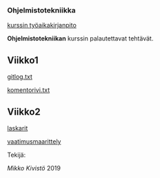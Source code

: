 ### Ohjelmistotekniikka

[kurssin työaikakirjanpito](https://github.com/mikkosk/ot2019/blob/master/dokumentaatio/tyoaikakirjanpito.md)

**Ohjelmistotekniikan** kurssin palautettavat tehtävät.

## Viikko1

[gitlog.txt](https://github.com/mikkosk/ot2019/blob/master/laskarit/gitlog.txt)

[komentorivi.txt](https://github.com/mikkosk/ot2019/blob/master/laskarit/komentorivi.txt)

## Viikko2

[laskarit](https://github.com/mikkosk/ot2019/blob/master/laskarit/viikko2)

[vaatimusmaarittely](https://github.com/mikkosk/ot2019/blob/master/dokumentaatio/vaatimusmaarittely.md)


Tekijä:

*Mikko Kivistö* 2019
